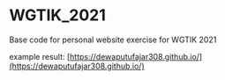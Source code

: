 # WGTIK_2021
Base code for personal website exercise for WGTIK 2021

example result:
[https://dewaputufajar308.github.io/](https://dewaputufajar308.github.io/)
